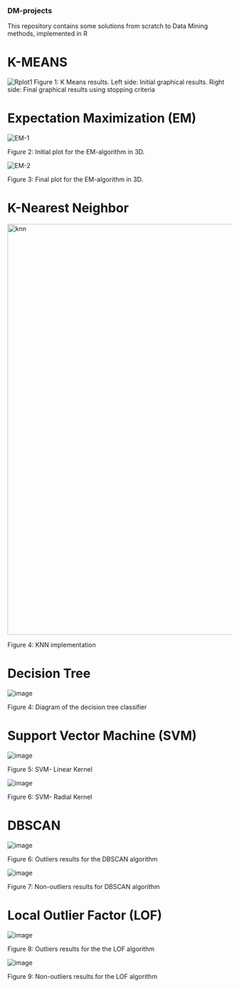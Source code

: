 ### DM-projects
This repository contains some solutions from scratch to Data Mining methods, implemented in R 

# K-MEANS
![Rplot1](https://github.com/Rgzsat/DM-projects/assets/87973999/d169b792-3ab9-42e6-9d1e-bfd025811d03)
Figure 1: K Means results. Left side: Initial graphical results. Right side: Final graphical results using stopping criteria

# Expectation Maximization (EM)

![EM-1](https://github.com/Rgzsat/DM-projects/assets/87973999/fc2eb65d-8dd2-488f-a43d-0e62168cf810)

Figure 2: Initial plot for the EM-algorithm in 3D.

![EM-2](https://github.com/Rgzsat/DM-projects/assets/87973999/5b5e0a99-c4fc-451d-aa66-efd16072e680)

Figure 3: Final plot for the EM-algorithm in 3D.

# K-Nearest Neighbor
<img width="924" alt="knn" src="https://github.com/Rgzsat/DM-projects/assets/87973999/1c1b5622-ca39-4d5a-881f-0e63fbd49df7">

Figure 4: KNN implementation

# Decision Tree
![image](https://github.com/Rgzsat/DM-projects/assets/87973999/369b8b91-d86b-4e80-a719-e04a45a6a198)

Figure 4: Diagram of the decision tree classifier

# Support Vector Machine (SVM)
![image](https://github.com/Rgzsat/DM-projects/assets/87973999/9135cb6a-2009-4485-bede-28292242b74f)

Figure 5: SVM- Linear Kernel

![image](https://github.com/Rgzsat/DM-projects/assets/87973999/48e09c2e-cdc6-4cc1-b9dd-d6b3ce9b71b8)

Figure 6: SVM- Radial Kernel

# DBSCAN
![image](https://github.com/Rgzsat/DM-projects/assets/87973999/5027b3a1-0a56-4789-97f1-eb9d9eef8f71)

Figure 6: Outliers results for the DBSCAN algorithm

![image](https://github.com/Rgzsat/DM-projects/assets/87973999/c0bd647a-3733-4b9f-a1e5-5056b3f46b5a)

Figure 7: Non-outliers results for DBSCAN algorithm

# Local Outlier Factor (LOF)

![image](https://github.com/Rgzsat/DM-projects/assets/87973999/5161cbb1-2c3b-4c4a-a4b3-4e52c4f55d7c)

Figure 8: Outliers results for the the LOF algorithm

![image](https://github.com/Rgzsat/DM-projects/assets/87973999/3d13d8d4-2ca4-42fc-8654-c8100dfa2dfd)

Figure 9: Non-outliers results for the LOF algorithm



